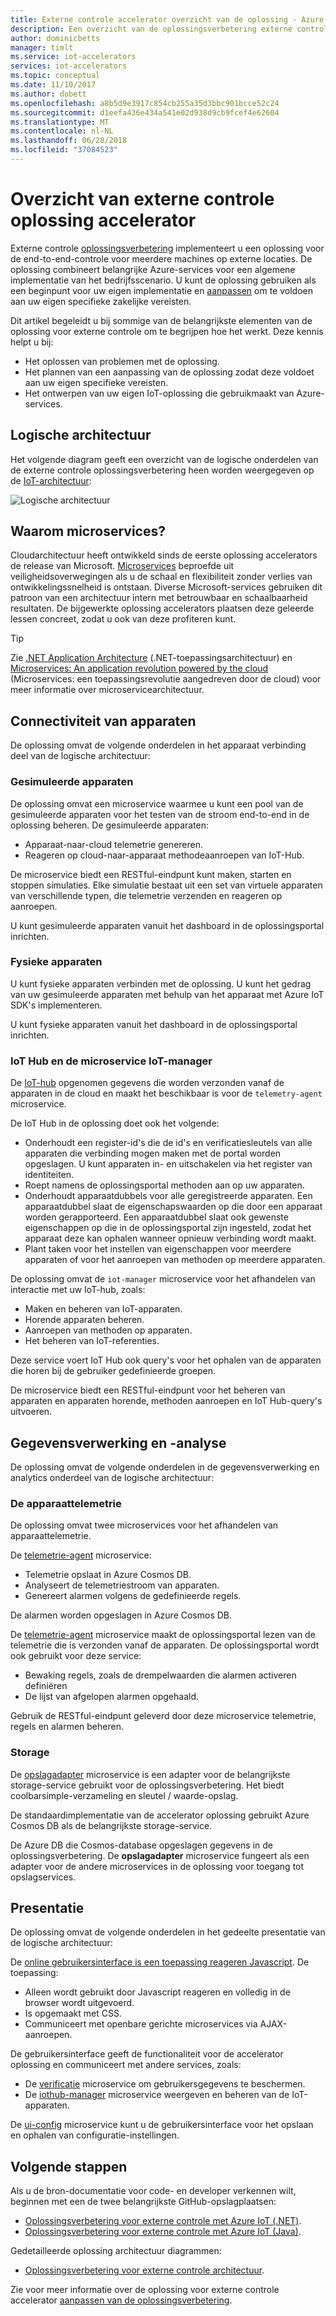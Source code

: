 ```yaml
---
title: Externe controle accelerator overzicht van de oplossing - Azure | Microsoft Docs
description: Een overzicht van de oplossingsverbetering externe controle.
author: dominicbetts
manager: timlt
ms.service: iot-accelerators
services: iot-accelerators
ms.topic: conceptual
ms.date: 11/10/2017
ms.author: dobett
ms.openlocfilehash: a8b5d9e3917c854cb255a35d3bbc901bcce52c24
ms.sourcegitcommit: d1eefa436e434a541e02d938d9cb9fcef4e62604
ms.translationtype: MT
ms.contentlocale: nl-NL
ms.lasthandoff: 06/28/2018
ms.locfileid: "37084523"
---
```

# <a name="remote-monitoring-solution-accelerator-overview"></a>Overzicht van externe controle oplossing accelerator

Externe controle [oplossingsverbetering](../iot-accelerators/iot-accelerators-what-are-solution-accelerators.md) implementeert u een oplossing voor de end-to-end-controle voor meerdere machines op externe locaties. De oplossing combineert belangrijke Azure-services voor een algemene implementatie van het bedrijfsscenario. U kunt de oplossing gebruiken als een beginpunt voor uw eigen implementatie en [aanpassen](../iot-accelerators/iot-accelerators-remote-monitoring-customize.md) om te voldoen aan uw eigen specifieke zakelijke vereisten.

Dit artikel begeleidt u bij sommige van de belangrijkste elementen van de oplossing voor externe controle om te begrijpen hoe het werkt. Deze kennis helpt u bij:

* Het oplossen van problemen met de oplossing.
* Het plannen van een aanpassing van de oplossing zodat deze voldoet aan uw eigen specifieke vereisten.
* Het ontwerpen van uw eigen IoT-oplossing die gebruikmaakt van Azure-services.

## <a name="logical-architecture"></a>Logische architectuur

Het volgende diagram geeft een overzicht van de logische onderdelen van de externe controle oplossingsverbetering heen worden weergegeven op de [IoT-architectuur](../iot-accelerators/iot-accelerators-what-is-azure-iot.md):

![Logische architectuur](./media/iot-accelerators-remote-monitoring-sample-walkthrough/remote-monitoring-architecture.png)

## <a name="why-microservices"></a>Waarom microservices?

Cloudarchitectuur heeft ontwikkeld sinds de eerste oplossing accelerators de release van Microsoft. [Microservices](https://azure.microsoft.com/blog/microservices-an-application-revolution-powered-by-the-cloud/) beproefde uit veiligheidsoverwegingen als u de schaal en flexibiliteit zonder verlies van ontwikkelingssnelheid is ontstaan. Diverse Microsoft-services gebruiken dit patroon van een architectuur intern met betrouwbaar en schaalbaarheid resultaten. De bijgewerkte oplossing accelerators plaatsen deze geleerde lessen concreet, zodat u ook van deze profiteren kunt.

> [!TIP]
> Zie [.NET Application Architecture](https://www.microsoft.com/net/learn/architecture) (.NET-toepassingsarchitectuur) en [Microservices: An application revolution powered by the cloud](https://azure.microsoft.com/blog/microservices-an-application-revolution-powered-by-the-cloud/) (Microservices: een toepassingsrevolutie aangedreven door de cloud) voor meer informatie over microservicearchitectuur.

## <a name="device-connectivity"></a>Connectiviteit van apparaten

De oplossing omvat de volgende onderdelen in het apparaat verbinding deel van de logische architectuur:

### <a name="simulated-devices"></a>Gesimuleerde apparaten

De oplossing omvat een microservice waarmee u kunt een pool van de gesimuleerde apparaten voor het testen van de stroom end-to-end in de oplossing beheren. De gesimuleerde apparaten:

* Apparaat-naar-cloud telemetrie genereren.
* Reageren op cloud-naar-apparaat methodeaanroepen van IoT-Hub.

De microservice biedt een RESTful-eindpunt kunt maken, starten en stoppen simulaties. Elke simulatie bestaat uit een set van virtuele apparaten van verschillende typen, die telemetrie verzenden en reageren op aanroepen.

U kunt gesimuleerde apparaten vanuit het dashboard in de oplossingsportal inrichten.

### <a name="physical-devices"></a>Fysieke apparaten

U kunt fysieke apparaten verbinden met de oplossing. U kunt het gedrag van uw gesimuleerde apparaten met behulp van het apparaat met Azure IoT SDK's implementeren.

U kunt fysieke apparaten vanuit het dashboard in de oplossingsportal inrichten.

### <a name="iot-hub-and-the-iot-manager-microservice"></a>IoT Hub en de microservice IoT-manager

De [IoT-hub](../iot-hub/index.yml) opgenomen gegevens die worden verzonden vanaf de apparaten in de cloud en maakt het beschikbaar is voor de `telemetry-agent` microservice.

De IoT Hub in de oplossing doet ook het volgende:

* Onderhoudt een register-id's die de id's en verificatiesleutels van alle apparaten die verbinding mogen maken met de portal worden opgeslagen. U kunt apparaten in- en uitschakelen via het register van identiteiten.
* Roept namens de oplossingsportal methoden aan op uw apparaten.
* Onderhoudt apparaatdubbels voor alle geregistreerde apparaten. Een apparaatdubbel slaat de eigenschapswaarden op die door een apparaat worden gerapporteerd. Een apparaatdubbel slaat ook gewenste eigenschappen op die in de oplossingsportal zijn ingesteld, zodat het apparaat deze kan ophalen wanneer opnieuw verbinding wordt maakt.
* Plant taken voor het instellen van eigenschappen voor meerdere apparaten of voor het aanroepen van methoden op meerdere apparaten.

De oplossing omvat de `iot-manager` microservice voor het afhandelen van interactie met uw IoT-hub, zoals:

* Maken en beheren van IoT-apparaten.
* Horende apparaten beheren.
* Aanroepen van methoden op apparaten.
* Het beheren van IoT-referenties.

Deze service voert IoT Hub ook query's voor het ophalen van de apparaten die horen bij de gebruiker gedefinieerde groepen.

De microservice biedt een RESTful-eindpunt voor het beheren van apparaten en apparaten horende, methoden aanroepen en IoT Hub-query's uitvoeren.

## <a name="data-processing-and-analytics"></a>Gegevensverwerking en -analyse

De oplossing omvat de volgende onderdelen in de gegevensverwerking en analytics onderdeel van de logische architectuur:

### <a name="device-telemetry"></a>De apparaattelemetrie

De oplossing omvat twee microservices voor het afhandelen van apparaattelemetrie.

De [telemetrie-agent](https://github.com/Azure/telemetry-agent-dotnet) microservice:

* Telemetrie opslaat in Azure Cosmos DB.
* Analyseert de telemetriestroom van apparaten.
* Genereert alarmen volgens de gedefinieerde regels.

De alarmen worden opgeslagen in Azure Cosmos DB.

De [telemetrie-agent](https://github.com/Azure/telemetry-agent-dotnet) microservice maakt de oplossingsportal lezen van de telemetrie die is verzonden vanaf de apparaten. De oplossingsportal wordt ook gebruikt voor deze service:

* Bewaking regels, zoals de drempelwaarden die alarmen activeren definiëren
* De lijst van afgelopen alarmen opgehaald.

Gebruik de RESTful-eindpunt geleverd door deze microservice telemetrie, regels en alarmen beheren.

### <a name="storage"></a>Storage

De [opslagadapter](https://github.com/Azure/pcs-storage-adapter-dotnet) microservice is een adapter voor de belangrijkste storage-service gebruikt voor de oplossingsverbetering. Het biedt coolbarsimple-verzameling en sleutel / waarde-opslag.

De standaardimplementatie van de accelerator oplossing gebruikt Azure Cosmos DB als de belangrijkste storage-service.

De Azure DB die Cosmos-database opgeslagen gegevens in de oplossingsverbetering. De **opslagadapter** microservice fungeert als een adapter voor de andere microservices in de oplossing voor toegang tot opslagservices.

## <a name="presentation"></a>Presentatie

De oplossing omvat de volgende onderdelen in het gedeelte presentatie van de logische architectuur:

De [online gebruikersinterface is een toepassing reageren Javascript](https://github.com/Azure/pcs-remote-monitoring-webui). De toepassing:

* Alleen wordt gebruikt door Javascript reageren en volledig in de browser wordt uitgevoerd.
* Is opgemaakt met CSS.
* Communiceert met openbare gerichte microservices via AJAX-aanroepen.

De gebruikersinterface geeft de functionaliteit voor de accelerator oplossing en communiceert met andere services, zoals:

* De [verificatie](https://github.com/Azure/pcs-auth-dotnet) microservice om gebruikersgegevens te beschermen.
* De [iothub-manager](https://github.com/Azure/iothub-manager-dotnet) microservice weergeven en beheren van de IoT-apparaten.

De [ui-config](https://github.com/Azure/pcs-config-dotnet) microservice kunt u de gebruikersinterface voor het opslaan en ophalen van configuratie-instellingen.

## <a name="next-steps"></a>Volgende stappen

Als u de bron-documentatie voor code- en developer verkennen wilt, beginnen met een de twee belangrijkste GitHub-opslagplaatsen:

* [Oplossingsverbetering voor externe controle met Azure IoT (.NET)](https://github.com/Azure/azure-iot-pcs-remote-monitoring-dotnet/wiki/).
* [Oplossingsverbetering voor externe controle met Azure IoT (Java)](https://github.com/Azure/azure-iot-pcs-remote-monitoring-java).

Gedetailleerde oplossing architectuur diagrammen:
* [Oplossingsverbetering voor externe controle architectuur](https://github.com/Azure/azure-iot-pcs-remote-monitoring-dotnet/wiki/Architecture).

Zie voor meer informatie over de oplossing voor externe controle accelerator [aanpassen van de oplossingsverbetering](../iot-accelerators/iot-accelerators-remote-monitoring-customize.md).
